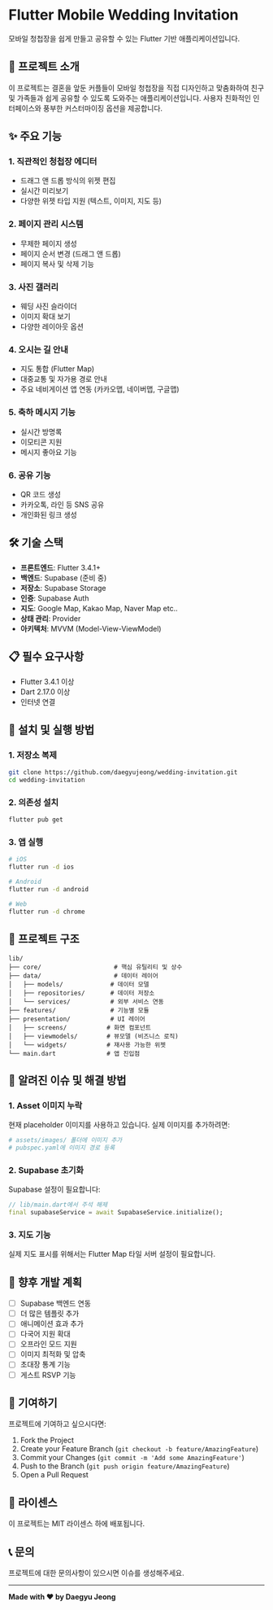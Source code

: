 # Flutter Mobile Wedding Invitation
모바일 청첩장을 쉽게 만들고 공유할 수 있는 Flutter 기반 애플리케이션입니다.

## 📱 프로젝트 소개
이 프로젝트는 결혼을 앞둔 커플들이 모바일 청첩장을 직접 디자인하고 맞춤화하여 친구 및 가족들과 쉽게 공유할 수 있도록 도와주는 애플리케이션입니다. 사용자 친화적인 인터페이스와 풍부한 커스터마이징 옵션을 제공합니다.

## ✨ 주요 기능
### 1. 직관적인 청첩장 에디터
- 드래그 앤 드롭 방식의 위젯 편집
- 실시간 미리보기
- 다양한 위젯 타입 지원 (텍스트, 이미지, 지도 등)

### 2. 페이지 관리 시스템
- 무제한 페이지 생성
- 페이지 순서 변경 (드래그 앤 드롭)
- 페이지 복사 및 삭제 기능

### 3. 사진 갤러리
- 웨딩 사진 슬라이더
- 이미지 확대 보기
- 다양한 레이아웃 옵션

### 4. 오시는 길 안내
- 지도 통합 (Flutter Map)
- 대중교통 및 자가용 경로 안내
- 주요 네비게이션 앱 연동 (카카오맵, 네이버맵, 구글맵)

### 5. 축하 메시지 기능
- 실시간 방명록
- 이모티콘 지원
- 메시지 좋아요 기능

### 6. 공유 기능
- QR 코드 생성
- 카카오톡, 라인 등 SNS 공유
- 개인화된 링크 생성

## 🛠 기술 스택
- **프론트엔드**: Flutter 3.4.1+
- **백엔드**: Supabase (준비 중)
- **저장소**: Supabase Storage
- **인증**: Supabase Auth
- **지도**: Google Map, Kakao Map, Naver Map etc..
- **상태 관리**: Provider
- **아키텍처**: MVVM (Model-View-ViewModel)

## 📋 필수 요구사항
- Flutter 3.4.1 이상
- Dart 2.17.0 이상
- 인터넷 연결

## 🚀 설치 및 실행 방법

### 1. 저장소 복제
```bash
git clone https://github.com/daegyujeong/wedding-invitation.git
cd wedding-invitation
```

### 2. 의존성 설치
```bash
flutter pub get
```

### 3. 앱 실행
```bash
# iOS
flutter run -d ios

# Android
flutter run -d android

# Web
flutter run -d chrome
```

## 📁 프로젝트 구조
```
lib/
├── core/                    # 핵심 유틸리티 및 상수
├── data/                    # 데이터 레이어
│   ├── models/             # 데이터 모델
│   ├── repositories/       # 데이터 저장소
│   └── services/           # 외부 서비스 연동
├── features/               # 기능별 모듈
├── presentation/           # UI 레이어
│   ├── screens/           # 화면 컴포넌트
│   ├── viewmodels/        # 뷰모델 (비즈니스 로직)
│   └── widgets/           # 재사용 가능한 위젯
└── main.dart              # 앱 진입점
```

## 🐛 알려진 이슈 및 해결 방법

### 1. Asset 이미지 누락
현재 placeholder 이미지를 사용하고 있습니다. 실제 이미지를 추가하려면:
```bash
# assets/images/ 폴더에 이미지 추가
# pubspec.yaml에 이미지 경로 등록
```

### 2. Supabase 초기화
Supabase 설정이 필요합니다:
```dart
// lib/main.dart에서 주석 해제
final supabaseService = await SupabaseService.initialize();
```

### 3. 지도 기능
실제 지도 표시를 위해서는 Flutter Map 타일 서버 설정이 필요합니다.

## 🔮 향후 개발 계획
- [ ] Supabase 백엔드 연동
- [ ] 더 많은 템플릿 추가
- [ ] 애니메이션 효과 추가
- [ ] 다국어 지원 확대
- [ ] 오프라인 모드 지원
- [ ] 이미지 최적화 및 압축
- [ ] 초대장 통계 기능
- [ ] 게스트 RSVP 기능

## 🤝 기여하기
프로젝트에 기여하고 싶으시다면:
1. Fork the Project
2. Create your Feature Branch (`git checkout -b feature/AmazingFeature`)
3. Commit your Changes (`git commit -m 'Add some AmazingFeature'`)
4. Push to the Branch (`git push origin feature/AmazingFeature`)
5. Open a Pull Request

## 📝 라이센스
이 프로젝트는 MIT 라이센스 하에 배포됩니다.

## 📞 문의
프로젝트에 대한 문의사항이 있으시면 이슈를 생성해주세요.

---

**Made with ❤️ by Daegyu Jeong**